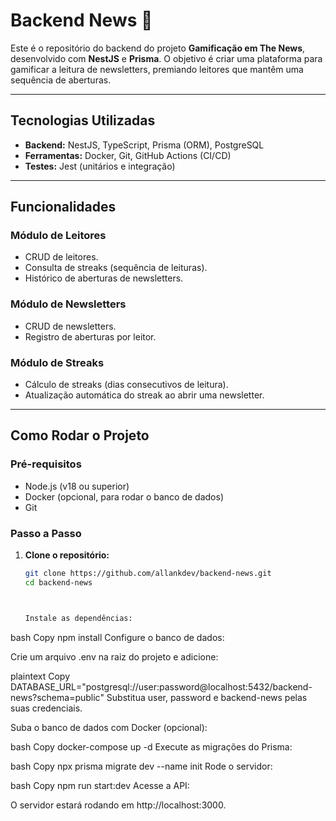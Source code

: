 # Backend News 🚀

Este é o repositório do backend do projeto **Gamificação em The News**, desenvolvido com **NestJS** e **Prisma**. O objetivo é criar uma plataforma para gamificar a leitura de newsletters, premiando leitores que mantêm uma sequência de aberturas.

---

## **Tecnologias Utilizadas**

- **Backend:** NestJS, TypeScript, Prisma (ORM), PostgreSQL
- **Ferramentas:** Docker, Git, GitHub Actions (CI/CD)
- **Testes:** Jest (unitários e integração)

---

## **Funcionalidades**

### **Módulo de Leitores**
- CRUD de leitores.
- Consulta de streaks (sequência de leituras).
- Histórico de aberturas de newsletters.

### **Módulo de Newsletters**
- CRUD de newsletters.
- Registro de aberturas por leitor.

### **Módulo de Streaks**
- Cálculo de streaks (dias consecutivos de leitura).
- Atualização automática do streak ao abrir uma newsletter.

---

## **Como Rodar o Projeto**

### **Pré-requisitos**
- Node.js (v18 ou superior)
- Docker (opcional, para rodar o banco de dados)
- Git

### **Passo a Passo**

1. **Clone o repositório:**
   ```bash
   git clone https://github.com/allankdev/backend-news.git
   cd backend-news



   Instale as dependências:

bash
Copy
npm install
Configure o banco de dados:

Crie um arquivo .env na raiz do projeto e adicione:

plaintext
Copy
DATABASE_URL="postgresql://user:password@localhost:5432/backend-news?schema=public"
Substitua user, password e backend-news pelas suas credenciais.

Suba o banco de dados com Docker (opcional):

bash
Copy
docker-compose up -d
Execute as migrações do Prisma:

bash
Copy
npx prisma migrate dev --name init
Rode o servidor:

bash
Copy
npm run start:dev
Acesse a API:

O servidor estará rodando em http://localhost:3000.
